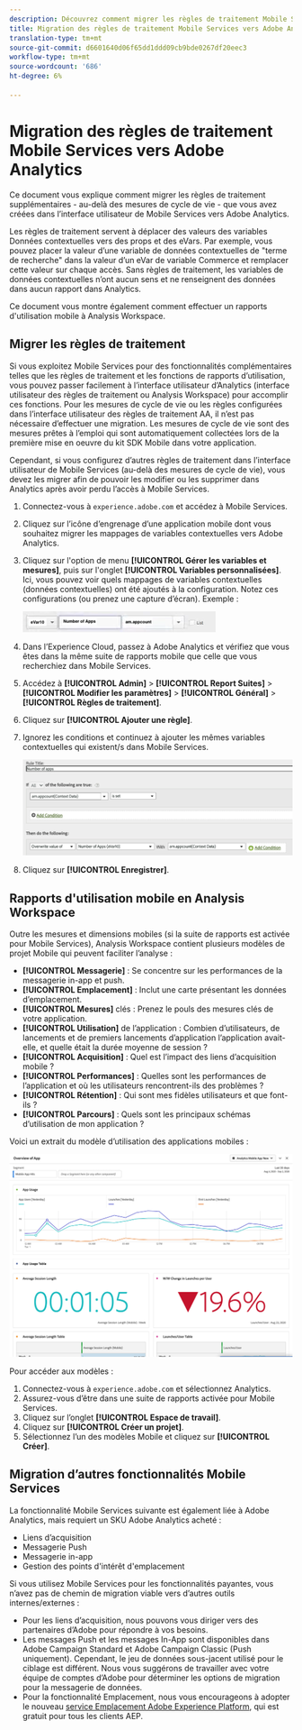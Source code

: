 ```yaml
---
description: Découvrez comment migrer les règles de traitement Mobile Services vers Adobe Analytics
title: Migration des règles de traitement Mobile Services vers Adobe Analytics
translation-type: tm+mt
source-git-commit: d6601640d06f65dd1ddd09cb9bde0267df20eec3
workflow-type: tm+mt
source-wordcount: '686'
ht-degree: 6%

---
```



# Migration des règles de traitement Mobile Services vers Adobe Analytics

Ce document vous explique comment migrer les règles de traitement supplémentaires - au-delà des mesures de cycle de vie - que vous avez créées dans l’interface utilisateur de Mobile Services vers Adobe Analytics.

Les règles de traitement servent à déplacer des valeurs des variables Données contextuelles vers des props et des eVars. Par exemple, vous pouvez placer la valeur d’une variable de données contextuelles de &quot;terme de recherche&quot; dans la valeur d’un eVar de variable Commerce et remplacer cette valeur sur chaque accès. Sans règles de traitement, les variables de données contextuelles n’ont aucun sens et ne renseignent des données dans aucun rapport dans Analytics.

Ce document vous montre également comment effectuer un rapports d&#39;utilisation mobile à Analysis Workspace.

## Migrer les règles de traitement

Si vous exploitez Mobile Services pour des fonctionnalités complémentaires telles que les règles de traitement et les fonctions de rapports d’utilisation, vous pouvez passer facilement à l’interface utilisateur d’Analytics (interface utilisateur des règles de traitement ou Analysis Workspace) pour accomplir ces fonctions. Pour les mesures de cycle de vie ou les règles configurées dans l’interface utilisateur des règles de traitement AA, il n’est pas nécessaire d’effectuer une migration. Les mesures de cycle de vie sont des mesures prêtes à l’emploi qui sont automatiquement collectées lors de la première mise en oeuvre du kit SDK Mobile dans votre application.

Cependant, si vous configurez d’autres règles de traitement dans l’interface utilisateur de Mobile Services (au-delà des mesures de cycle de vie), vous devez les migrer afin de pouvoir les modifier ou les supprimer dans Analytics après avoir perdu l’accès à Mobile Services.

1. Connectez-vous à `experience.adobe.com` et accédez à Mobile Services.
1. Cliquez sur l’icône d’engrenage d’une application mobile dont vous souhaitez migrer les mappages de variables contextuelles vers Adobe Analytics.
1. Cliquez sur l&#39;option de menu **[!UICONTROL Gérer les variables et mesures]**, puis sur l&#39;onglet **[!UICONTROL Variables personnalisées]**. Ici, vous pouvez voir quels mappages de variables contextuelles (données contextuelles) ont été ajoutés à la configuration. Notez ces configurations (ou prenez une capture d’écran). Exemple :

   ![Variable de contexte](assets/context-var.png)

1. Dans l’Experience Cloud, passez à Adobe Analytics et vérifiez que vous êtes dans la même suite de rapports mobile que celle que vous recherchiez dans Mobile Services.
1. Accédez à **[!UICONTROL Admin]** > **[!UICONTROL Report Suites]** > **[!UICONTROL Modifier les paramètres]** > **[!UICONTROL Général]** > **[!UICONTROL Règles de traitement]**.
1. Cliquez sur **[!UICONTROL Ajouter une règle]**.
1. Ignorez les conditions et continuez à ajouter les mêmes variables contextuelles qui existent/s dans Mobile Services.

   ![Règle de traitement](assets/proc-rule.png)

1. Cliquez sur **[!UICONTROL Enregistrer]**.

## Rapports d&#39;utilisation mobile en Analysis Workspace

Outre les mesures et dimensions mobiles (si la suite de rapports est activée pour Mobile Services), Analysis Workspace contient plusieurs modèles de projet Mobile qui peuvent faciliter l’analyse :

* **[!UICONTROL Messagerie]** : Se concentre sur les performances de la messagerie in-app et push.
* **[!UICONTROL Emplacement]** : Inclut une carte présentant les données d’emplacement.
* **[!UICONTROL Mesures]** clés : Prenez le pouls des mesures clés de votre application.
* **[!UICONTROL Utilisation]** de l’application : Combien d’utilisateurs, de lancements et de premiers lancements d’application l’application avait-elle, et quelle était la durée moyenne de session ?
* **[!UICONTROL Acquisition]** : Quel est l’impact des liens d’acquisition mobile ?
* **[!UICONTROL Performances]** : Quelles sont les performances de l’application et où les utilisateurs rencontrent-ils des problèmes ?
* **[!UICONTROL Rétention]** : Qui sont mes fidèles utilisateurs et que font-ils ?
* **[!UICONTROL Parcours]** : Quels sont les principaux schémas d’utilisation de mon application ?

Voici un extrait du modèle d’utilisation des applications mobiles :

![Utilisation des applications mobiles](assets/mobile-app-usage.png)

Pour accéder aux modèles :

1. Connectez-vous à `experience.adobe.com` et sélectionnez Analytics.
1. Assurez-vous d’être dans une suite de rapports activée pour Mobile Services.
1. Cliquez sur l’onglet **[!UICONTROL Espace de travail]**.
1. Cliquez sur **[!UICONTROL Créer un projet]**.
1. Sélectionnez l’un des modèles Mobile et cliquez sur **[!UICONTROL Créer]**.

## Migration d’autres fonctionnalités Mobile Services

La fonctionnalité Mobile Services suivante est également liée à Adobe Analytics, mais requiert un SKU Adobe Analytics acheté :

* Liens d’acquisition
* Messagerie Push
* Messagerie in-app
* Gestion des points d&#39;intérêt d&#39;emplacement

Si vous utilisez Mobile Services pour les fonctionnalités payantes, vous n’avez pas de chemin de migration viable vers d’autres outils internes/externes :

* Pour les liens d’acquisition, nous pouvons vous diriger vers des partenaires d’Adobe pour répondre à vos besoins.
* Les messages Push et les messages In-App sont disponibles dans Adobe Campaign Standard et Adobe Campaign Classic (Push uniquement). Cependant, le jeu de données sous-jacent utilisé pour le ciblage est différent. Nous vous suggérons de travailler avec votre équipe de comptes d’Adobe pour déterminer les options de migration pour la messagerie de données.
* Pour la fonctionnalité Emplacement, nous vous encourageons à adopter le nouveau [service Emplacement Adobe Experience Platform](https://www.adobe.com/experience-platform/location-service.html), qui est gratuit pour tous les clients AEP.
